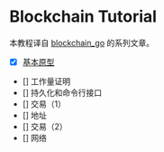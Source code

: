 Blockchain Tutorial
===================

本教程译自 [blockchain_go](https://github.com/Jeiwan/blockchain_go) 的系列文章。

- [x] [基本原型](part-1/part-1-basic-prototype.md)
- [] 工作量证明
- [] 持久化和命令行接口
- [] 交易（1）
- [] 地址
- [] 交易（2）
- [] 网络
